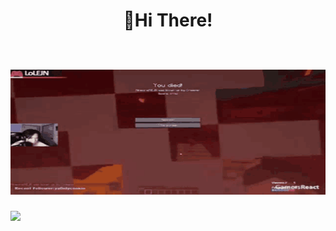 <h1 align=center
  
👋Hi There!
<br>

<br>
  <img src="nope-computer-crash.gif" height="200" width="1750" ></h1>
  </div> 

[![](https://visitcount.itsvg.in/api?id=Emonilo&icon=0&color=0)](https://visitcount.itsvg.in)

